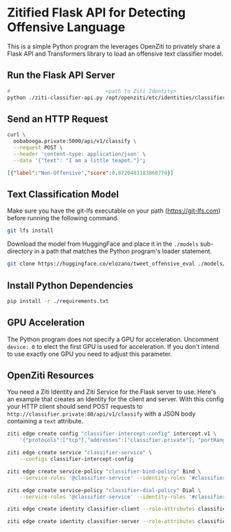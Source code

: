 
# Zitified Flask API for Detecting Offensive Language

This is a simple Python program the leverages OpenZiti to privately share a Flask API and Transformers library to load
an offensive text classifier model.

## Run the Flask API Server

```bash
#                               <path to Ziti Identity>                             <Ziti Service name>
python ./ziti-classifier-api.py /opt/openziti/etc/identities/classifier-server.json classifier-service
```

## Send an HTTP Request

```bash
curl \
  oobabooga.private:5000/api/v1/classify \
  --request POST \
  --header 'content-type: application/json' \
  --data '{"text": "I am a little teapot."}';
```

```json
[{"label":"Non-Offensive","score":0.8720483183860779}]
```

## Text Classification Model

Make sure you have the git-lfs executable on your path (https://git-lfs.com) before running the following command.

```bash
git lfs install
```

Download the model from HuggingFace and place it in the `./models` sub-directory in a path that matches the
Python program's loader statement.

```bash
git clone https://huggingface.co/elozano/tweet_offensive_eval ./models/elozano_tweet_offensive_eval
```

## Install Python Dependencies

```bash
pip install -r ./requirements.txt
```

## GPU Acceleration

The Python program does not specify a GPU for acceleration. Uncomment `device: 0` to elect the first GPU is used for
acceleration. If you don't intend to use exactly one GPU you need to adjust this parameter.

## OpenZiti Resources

You need a Ziti Identity and Ziti Service for the Flask server to use. Here's an example that creates an Identity for the client and server. With this config your HTTP client should send POST requests to `http://classifier.private:80/api/v1/classify` with a JSON body containing a `text` attribute.

```bash
ziti edge create config "classifier-intercept-config" intercept.v1 \
    '{"protocols":["tcp"],"addresses":["classifier.private"], "portRanges":[{"low":80, "high":80}]}'

ziti edge create service "classifier-service" \
    --configs classifier-intercept-config

ziti edge create service-policy "classifier-bind-policy" Bind \
    --service-roles '@classifier-service' --identity-roles '#classifier-hosts'

ziti edge create service-policy "classifier-dial-policy" Dial \
    --service-roles '@classifier-service' --identity-roles '#classifier-clients'

ziti edge create identity classifier-client --role-attributes classifier-clients

ziti edge create identity classifier-server --role-attributes classifier-hosts
```
